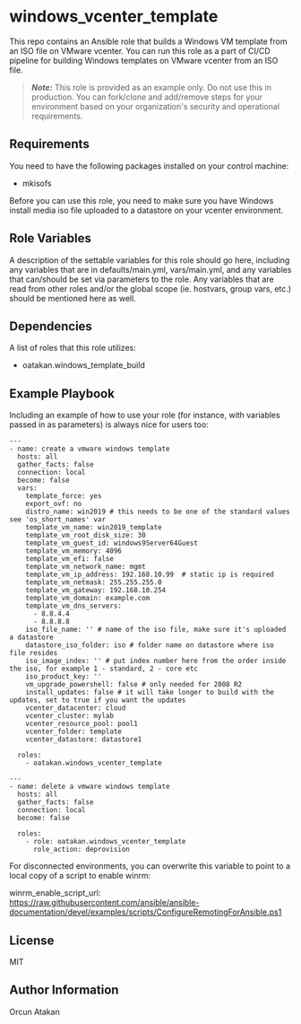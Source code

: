 # windows_vcenter_template
This repo contains an Ansible role that builds a Windows VM template from an ISO file on VMware vcenter.
You can run this role as a part of CI/CD pipeline for building Windows templates on VMware vcenter from an ISO file.

> **_Note:_** This role is provided as an example only. Do not use this in production. You can fork/clone and add/remove steps for your environment based on your organization's security and operational requirements.

Requirements
------------

You need to have the following packages installed on your control machine:

- mkisofs

Before you can use this role, you need to make sure you have Windows install media iso file uploaded to a datastore on your vcenter environment.

Role Variables
--------------

A description of the settable variables for this role should go here, including any variables that are in defaults/main.yml, vars/main.yml, and any variables that can/should be set via parameters to the role. Any variables that are read from other roles and/or the global scope (ie. hostvars, group vars, etc.) should be mentioned here as well.

Dependencies
------------

A list of roles that this role utilizes:

- oatakan.windows_template_build

Example Playbook
----------------

Including an example of how to use your role (for instance, with variables passed in as parameters) is always nice for users too:

    ---
    - name: create a vmware windows template
      hosts: all
      gather_facts: false
      connection: local
      become: false
      vars:
        template_force: yes
        export_ovf: no
        distro_name: win2019 # this needs to be one of the standard values see 'os_short_names' var
        template_vm_name: win2019_template
        template_vm_root_disk_size: 30
        template_vm_guest_id: windows9Server64Guest
        template_vm_memory: 4096
        template_vm_efi: false
        template_vm_network_name: mgmt
        template_vm_ip_address: 192.168.10.99  # static ip is required
        template_vm_netmask: 255.255.255.0
        template_vm_gateway: 192.168.10.254
        template_vm_domain: example.com
        template_vm_dns_servers:
          - 8.8.4.4
          - 8.8.8.8
        iso_file_name: '' # name of the iso file, make sure it's uploaded a datastore
        datastore_iso_folder: iso # folder name on datastore where iso file resides
        iso_image_index: '' # put index number here from the order inside the iso, for example 1 - standard, 2 - core etc
        iso_product_key: ''
        vm_upgrade_powershell: false # only needed for 2008 R2
        install_updates: false # it will take longer to build with the updates, set to true if you want the updates
        vcenter_datacenter: cloud
        vcenter_cluster: mylab
        vcenter_resource_pool: pool1
        vcenter_folder: template
        vcenter_datastore: datastore1
    
      roles:
        - oatakan.windows_vcenter_template

    ---
    - name: delete a vmware windows template
      hosts: all
      gather_facts: false
      connection: local
      become: false

      roles:
        - role: oatakan.windows_vcenter_template
          role_action: deprovision

For disconnected environments, you can overwrite this variable to point to a local copy of a script to enable winrm:

winrm_enable_script_url: https://raw.githubusercontent.com/ansible/ansible-documentation/devel/examples/scripts/ConfigureRemotingForAnsible.ps1

License
-------

MIT

Author Information
------------------

Orcun Atakan
